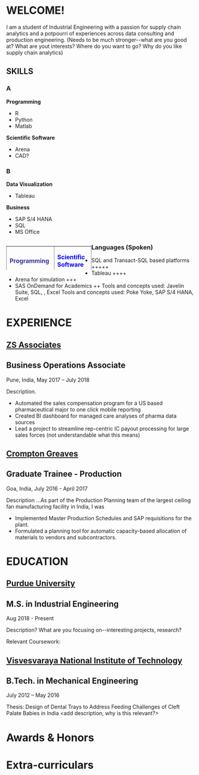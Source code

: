 # WELCOME!

I am a student of Industrial Engineering with a passion for supply chain analytics and a potpourri of experiences across data consulting and production engineering. (Needs to be much stronger--what are you good at? What are yout interests? Where do you want to go? Why do you like supply chain analytics)


## SKILLS

### A
**Programming**
 - R
 - Python
 - Matlab

**Scientific Software**
 - Arena
 - CAD?

### B
**Data Visualization**
 - Tableau

**Business**
 - SAP S/4 HANA
 - SQL
 - MS Office

<dl>
<table style="height: 63px; width: 45.2463%; border-collapse: collapse; border-style: none; float: left;" border="1">
<tbody>
<tr style="height: 21px;">
<td style="width: 16.9365%; height: 21px;">
<p><span style="color: #333399;"><strong>Programming</strong><strong></strong></span></p>
<ul>
<li>R +</li>
<li>Python +</li>
<li>Matlab ++</li>
</ul>
</td>
<td style="width: 28.1953%; height: 21px;">
<p><span style="color: #0000ff;"><strong>Scientific Software</strong></span></p>
<ul>
<li>Arena</li>
<li>CAD</li>
<li>SAS</li>
</ul>
</td>
</tr>
<tr style="height: 21px;">
<td style="width: 16.9365%; height: 21px;">
<p><strong>Data Visualization</strong></p>
<ul>
<li>Tableau ++++</li>
</ul>
</td>
<td style="width: 28.1953%; height: 21px;">
<p><strong>Business Software</strong></p>
<ul>
<li>SQL ++++</li>
<li>SAP S/4 Hana</li>
<li>MS Office</li>
</ul>
</td>
</tr>
<tr style="height: 21px;">
<td style="width: 16.9365%; height: 21px;">
<p><strong>Languages</strong></p>
<ul>
<li>Hindi</li>
<li>Marathi</li>
</ul>
</td>
<td style="width: 28.1953%; height: 21px;"><strong>Other</strong></td>
</tr>
</tbody>
</table>
</dl>

### Languages (Spoken)
- SQL and Transact-SQL based platforms +++++
- Tableau ++++
- Arena for simulation +++
- SAS OnDemand for Academics ++
Tools and concepts used: Javelin Suite, SQL, , Excel
Tools and concepts used: Poke Yoke, SAP S/4 HANA, Excel


# EXPERIENCE

## [ZS Associates](https://www.zs.com/)
## Business Operations Associate
Pune, India, May 2017 – July 2018

Description.
 - Automated the sales compensation program for a US based pharmaceutical major to one click mobile reporting
 - Created BI dashboard for managed care analyses of pharma data sources
 - Lead a project to streamline rep-centric IC payout processing for large sales forces (not understandable what this means)


## [Crompton Greaves](http://www.cgglobal.com/) 
## Graduate Trainee - Production
Goa, India, July 2016 - April 2017

Description ...As part of the Production Planning team of the largest ceiling fan manufacturing facility in India, I was 
 - Implemented Master Production Schedules and SAP requisitions for the plant.
 - Formulated a planning tool for automatic capacity-based allocation of materials to vendors and subcontractors.


# EDUCATION

## [Purdue University](https://www.purdue.edu/) 
## M.S. in Industrial Engineering

 Aug 2018 - Present
 
 Description? What are you focusing on--interesting projects, research?
 
 Relevant Coursework:

## [Visvesvaraya National Institute of Technology](https://en.wikipedia.org/wiki/Visvesvaraya_National_Institute_of_Technology)
## B.Tech. in Mechanical Engineering

July 2012 – May 2016

Thesis: Design of Dental Trays to Address Feeding Challenges of Cleft Palate Babies in India <add description, why is this relevant?>

# Awards & Honors


# Extra-curriculars

